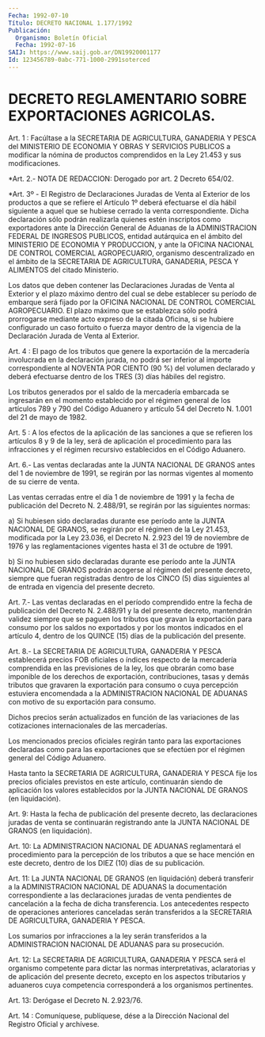 ```yaml
---
Fecha: 1992-07-10
Título: DECRETO NACIONAL 1.177/1992
Publicación:
  Organismo: Boletín Oficial
  Fecha: 1992-07-16
SAIJ: https://www.saij.gob.ar/DN19920001177
Id: 123456789-0abc-771-1000-2991soterced
---
```

# DECRETO REGLAMENTARIO SOBRE EXPORTACIONES AGRICOLAS.

<a id="1"></a>
Art. 1 : Facúltase a la SECRETARIA DE AGRICULTURA, GANADERIA Y PESCA  del  MINISTERIO  DE  ECONOMIA Y OBRAS Y SERVICIOS PUBLICOS a modificar la nómina de productos  comprendidos  en  la Ley 21.453 y sus modificaciones.

<a id="2"></a>
*Art. 2.- NOTA DE REDACCION: Derogado por art. 2 Decreto 654/02.

<a id="3"></a>
*Art. 3º -   El Registro de Declaraciones Juradas de Venta al Exterior de los productos a que se refiere el    Artículo 1º deberá efectuarse el día hábil siguiente a aquel que se hubiese cerrado la venta correspondiente. Dicha declaración sólo podrán realizarla quienes estén inscriptos como exportadores ante la Dirección General de Aduanas de la ADMINISTRACION FEDERAL DE INGRESOS PUBLICOS, entidad autárquica en el ámbito del MINISTERIO DE ECONOMIA Y PRODUCCION, y ante la OFICINA NACIONAL DE CONTROL COMERCIAL AGROPECUARIO, organismo descentralizado en el ámbito de la SECRETARIA DE AGRICULTURA, GANADERIA, PESCA Y ALIMENTOS del citado Ministerio.

Los datos que deben contener las Declaraciones Juradas de Venta al Exterior y el plazo máximo dentro del cual se debe establecer su período de embarque será fijado por la OFICINA NACIONAL DE CONTROL COMERCIAL AGROPECUARIO. El plazo máximo que se establezca sólo podrá prorrogarse mediante acto expreso de la citada Oficina, si se hubiere configurado un caso fortuito o fuerza mayor dentro de la vigencia de la Declaración Jurada de Venta al Exterior.

<a id="4"></a>
Art.  4 : El pago de los tributos que genere la exportación de la mercadería  involucrada  en  la declaración jurada, no podrá ser inferior al importe correspondiente  al  NOVENTA  POR CIENTO (90 %) del volumen declarado y deberá efectuarse dentro de  los  TRES  (3) días hábiles del registro.

Los  tributos generados por el saldo de la mercadería embarcada se ingresarán  en el momento establecido por el régimen general de los artículos 789  y  790 del Código Aduanero y artículo 54 del Decreto N. 1.001 del 21 de mayo de 1982.

<a id="5"></a>
Art. 5 : A los efectos de la aplicación de las sanciones a que se refieren  los  artículos  8 y 9 de la ley, será de aplicación el procedimiento  para  las  infracciones    y  el  régimen  recursivo establecidos en el Código Aduanero.

<a id="6"></a>
Art. 6.- Las ventas declaradas ante la JUNTA NACIONAL DE GRANOS antes del 1 de noviembre de 1991, se regirán por las normas vigentes al momento de su cierre de venta.

Las ventas cerradas entre el día 1 de noviembre de 1991 y la fecha de publicación del Decreto N. 2.488/91, se regirán por las siguientes normas:

a) Si hubiesen sido declaradas durante ese período ante la JUNTA NACIONAL DE GRANOS, se regirán por el régimen de la Ley 21.453, modificada por la Ley 23.036, el Decreto N. 2.923 del 19 de noviembre de 1976 y las reglamentaciones vigentes hasta el 31 de octubre de 1991.

b)  Si  no  hubiesen  sido declaradas durante ese período ante  la JUNTA NACIONAL DE GRANOS  podrán  acogerse  al régimen del presente decreto, siempre que fueran registradas dentro  de  los  CINCO  (5) días siguientes  al  de  entrada  en vigencia del presente decreto.

<a id="7"></a>
Art. 7.- Las ventas declaradas en el período comprendido entre la fecha  de  publicación del Decreto N. 2.488/91 y la del presente decreto, mantendrán validez siempre  que se paguen los tributos que gravan la exportación para consumo por  los  saldos no exportados y por  los montos indicados en el artículo 4, dentro  de  los  QUINCE (15) días de la publicación del presente.

<a id="8"></a>
Art. 8.- La SECRETARIA DE AGRICULTURA, GANADERIA Y PESCA establecerá  precios  FOB  oficiales  o  índices   respecto  de  la mercadería  comprendida  en  las  previsiones  de la ley,  los  que obrarán  como  base  imponible  de  los  derechos  de  exportación, contribuciones,  tasas y demás tributos que gravaren la exportación para  consumo  o  cuya    percepción  estuviera  encomendada  a  la ADMINISTRACION NACIONAL DE  ADUANAS  con  motivo  de su exportación para consumo.

Dichos precios serán actualizados en función de las  variaciones de las cotizaciones internacionales de las mercaderías.

Los mencionados  precios  oficiales    regirán   tanto  para  las exportaciones  declaradas  como  para  las  exportaciones   que  se efectúen    por    el  régimen  general  del  Código  Aduanero.

Hasta tanto la SECRETARIA DE AGRICULTURA, GANADERIA Y PESCA fije los precios oficiales previstos en este artículo, continuarán siendo de aplicación los valores establecidos por la JUNTA NACIONAL DE GRANOS (en liquidación).

<a id="9"></a>
Art. 9: Hasta la fecha de publicación del presente decreto, las declaraciones  juradas de venta se continuarán registrando ante la JUNTA NACIONAL DE GRANOS (en liquidación).

<a id="10"></a>
Art. 10: La ADMINISTRACION NACIONAL DE ADUANAS reglamentará el procedimiento  para  la  percepción  de  los tributos a que se hace mención  en  este  decreto,  dentro de los DIEZ  (10)  días  de  su publicación.

<a id="11"></a>
Art. 11: La JUNTA NACIONAL DE GRANOS (en liquidación) deberá transferir a la ADMINISTRACION NACIONAL DE ADUANAS la documentación  correspondiente a las declaraciones juradas de venta pendientes de cancelación  a  la  fecha de dicha transferencia. Los antecedentes respecto de operaciones  anteriores  canceladas  serán transferidos  a  la  SECRETARIA  DE AGRICULTURA, GANADERIA Y PESCA.

Los sumarios por infracciones a la  ley  serán  transferidos  a  la ADMINISTRACION NACIONAL DE ADUANAS para su prosecución.

<a id="12"></a>
Art. 12: La SECRETARIA DE AGRICULTURA, GANADERIA Y PESCA será el organismo  competente  para  dictar  las normas interpretativas, aclaratorias y de aplicación del presente  decreto,  excepto en los aspectos  tributarios y aduaneros cuya competencia corresponderá  a los organismos pertinentes.

<a id="13"></a>
Art. 13: Derógase el Decreto N. 2.923/76.

<a id="14"></a>
Art. 14 : Comuníquese, publíquese, dése a la Dirección Nacional del Registro Oficial y archívese.